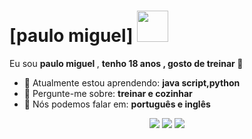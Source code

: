 # [paulo miguel] <img src="https://media.tenor.com/v_qPOJw06Q0AAAAM/flexing-flex.gif" width="50px">

Eu sou <strong>paulo miguel </strong>, <strong>tenho 18 anos , gosto de treinar </strong>  💪

- 🚀 Atualmente estou aprendendo: <strong>java script,python </strong> 
- 💬 Pergunte-me sobre: <strong>treinar e cozinhar </strong>
- 📣 Nós podemos falar em: <strong>português e inglês</strong>

<div align="center">

  <a href="#" alt="Gmail">
    <img src="https://img.shields.io/badge/-Gmail-FF0000?style=flat-square&labelColor=FF0000&logo=gmail&logoColor=white&link=ppedroca20088@gmail.com"/></a>

  <a href="#" alt="Linkedin">
    <img src="https://img.shields.io/badge/-Linkedin-0e76a8?style=flat-square&logo=Linkedin&logoColor=white&link=LINK-DO-SEU-LINKEDIN" /></a>

  <a href="#" alt="Instagram">
    <img src="https://img.shields.io/badge/-Instagram-DF0174?style=flat-square&labelColor=DF0174&logo=instagram&logoColor=white&link=https://www.instagram.com/paulinh0_miguel/"/></a>

</div>
